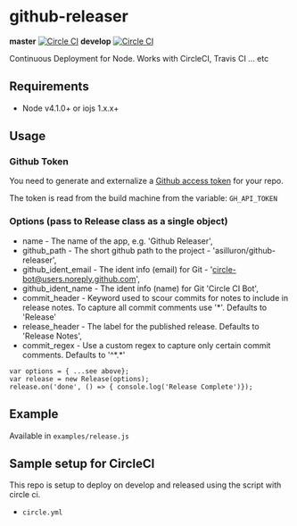 # github-releaser
**master**  [![Circle CI](https://circleci.com/gh/asilluron/github-releaser/tree/master.svg?style=svg)](https://circleci.com/gh/asilluron/github-releaser/tree/master)
**develop** [![Circle CI](https://circleci.com/gh/asilluron/github-releaser/tree/develop.svg?style=svg)](https://circleci.com/gh/asilluron/github-releaser/tree/develop)

Continuous Deployment for Node. Works with CircleCI, Travis CI ... etc

## Requirements
* Node v4.1.0+ or iojs 1.x.x+

## Usage
### Github Token
You need to generate and externalize a [Github access token](https://help.github.com/articles/creating-an-access-token-for-command-line-use/) for your repo.

The token is read from the build machine from the variable: `GH_API_TOKEN`

### Options (pass to Release class as a single object)
  * name - The name of the app, e.g. 'Github Releaser',
  * github_path - The short github path to the project - 'asilluron/github-releaser',
  * github_ident_email - The ident info (email) for Git - 'circle-bot@users.noreply.github.com',
  * github_ident_name - The ident info (name) for Git 'Circle CI Bot',
  * commit_header - Keyword used to scour commits for notes to include in release notes. To capture all commit comments use '*'. Defaults to 'Release'
  * release_header - The label for the published release. Defaults to 'Release Notes',
  * commit_regex - Use a custom regex to capture only certain commit comments. Defaults to '^\*.*'
```
var options = { ...see above};
var release = new Release(options);
release.on('done', () => { console.log('Release Complete')});
```

## Example
Available in `examples/release.js`

## Sample setup for CircleCI
This repo is setup to deploy on develop and released using the script with circle ci.
* `circle.yml`
